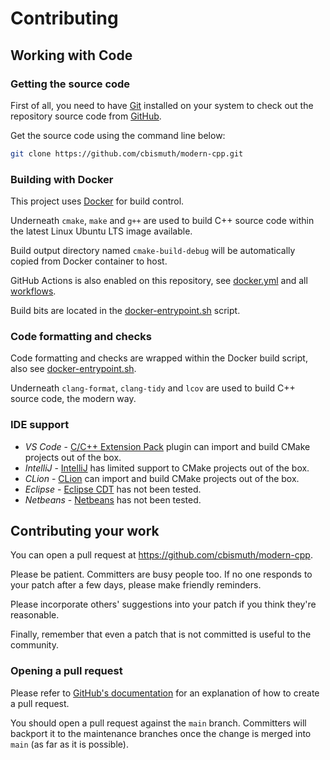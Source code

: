 # Contributing

## Working with Code

### Getting the source code

First of all, you need to have [Git](https://git-scm.com) installed on your system to check out the repository source code from [GitHub](https://github.com/cbismuth/modern-cpp).

Get the source code using the command line below:

```bash
git clone https://github.com/cbismuth/modern-cpp.git
```

### Building with Docker

This project uses [Docker](https://docker.com) for build control.

Underneath `cmake`, `make` and `g++` are used to build C++ source code within the latest Linux Ubuntu LTS image available. 

Build output directory named `cmake-build-debug` will be automatically copied from Docker container to host.  

GitHub Actions is also enabled on this repository, see [docker.yml](.github/workflows/docker.yml) and all [workflows](https://github.com/cbismuth/modern-cpp/actions).

Build bits are located in the [docker-entrypoint.sh](docker-entrypoint.sh) script.

### Code formatting and checks

Code formatting and checks are wrapped within the Docker build script, also see [docker-entrypoint.sh](docker-entrypoint.sh).

Underneath `clang-format`, `clang-tidy` and `lcov` are used to build C++ source code, the modern way.

### IDE support

- *VS Code* - [C/C++ Extension Pack](https://github.com/microsoft/vscode-cpptools) plugin can import and build CMake projects out of the box.
- *IntelliJ* - [IntelliJ](https://jetbrains.com/idea) has limited support to CMake projects out of the box.
- *CLion* - [CLion](https://jetbrains.com/clion) can import and build CMake projects out of the box.
- *Eclipse*  - [Eclipse CDT](https://eclipse.org/cdt) has not been tested.
- *Netbeans* - [Netbeans](https://netbeans.apache.org) has not been tested.

## Contributing your work

You can open a pull request at https://github.com/cbismuth/modern-cpp.

Please be patient. Committers are busy people too. If no one responds to your patch after a few days, please make friendly reminders.

Please incorporate others' suggestions into your patch if you think they're reasonable.

Finally, remember that even a patch that is not committed is useful to the community.

### Opening a pull request

Please refer to [GitHub's documentation](https://docs.github.com/en/pull-requests/collaborating-with-pull-requests) for an explanation of how to create a pull request.

You should open a pull request against the `main` branch. Committers will backport it to the maintenance branches once the change is merged into `main` (as far as it is possible).
